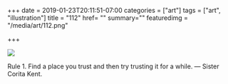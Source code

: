 +++
date = 2019-01-23T20:11:51-07:00
categories = ["art"]
tags = ["art", "illustration"]
title = "112"
href= ""
summary=""
featuredimg = "/media/art/112.png"

+++

<img src="/media/art/112.png" />

Rule 1. Find a place you trust and then try trusting it for a while.
&#8212; Sister Corita Kent.
